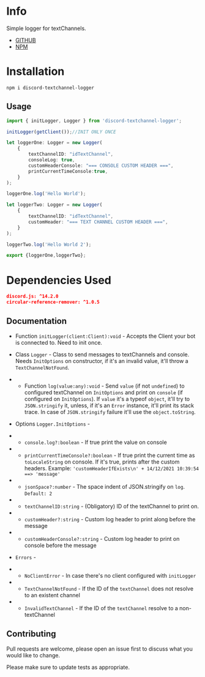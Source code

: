 # Info
Simple logger for textChannels.


- [GITHUB](https://github.com/joaopmi/discord-textchannel-logger) 
- [NPM](https://www.npmjs.com/package/discord-textchannel-logger)

# Installation

```
npm i discord-textchannel-logger
```

## Usage

```typescript
import { initLogger, Logger } from 'discord-textchannel-logger';

initLogger(getClient());//INIT ONLY ONCE

let loggerOne: Logger = new Logger(
    {
        textChannelID: "idTextChannel",
        consoleLog: true,
        customHeaderConsole: "=== CONSOLE CUSTOM HEADER ===",
        printCurrentTimeConsole:true,
    }
);

loggerOne.log('Hello World');

let loggerTwo: Logger = new Logger(
    {
        textChannelID: "idTextChannel",
        customHeader: "=== TEXT CHANNEL CUSTOM HEADER ===",
    }
);

loggerTwo.log('Hello World 2');

export {loggerOne,loggerTwo};

```

# Dependencies Used
```json
discord.js: ^14.2.0
circular-reference-remover: ^1.0.5
```

## Documentation

- Function ```initLogger(client:Client):void``` - Accepts the Client your bot is connected to. Need to init once.

- Class ```Logger``` - Class to send messages to textChannels and console. Needs ```InitOptions``` on constructor, if it's an invalid value, it'll throw a ```TextChannelNotFound```.

- - Function ```log(value:any):void``` - Send ```value``` (if not ```undefined```) to configured textChannel on ```InitOptions``` and print on ```console``` (if configured on ```InitOptions```). If ```value``` it's a typeof ```object```, it'll try to ```JSON.stringify``` it, unless, if it's an ```Error``` instance, it'll print its stack trace. In case of ```JSON.stringify``` failure it'll use the ```object.toString```.

- Options ```Logger.InitOptions``` - 
- - ```console.log?:boolean``` - If true print the value on console
- - ```printCurrentTimeConsole?:boolean``` - If true print the current time as ```toLocaleString``` on console. If it's true, prints after the custom headers. Example: 
```'customHeaderIfExists\n' + 14/12/2021 10:39:54 ==> 'message'```
- - ```jsonSpace?:number``` - The space indent of JSON.stringify on ```log```. ```Default: 2```

- - ```textChannelID:string``` - (Obligatory) ID of the textChannel to print on.
- - ```customHeader?:string``` - Custom log header to print along before the message
- - ```customHeaderConsole?:string``` - Custom log header to print on console before the message

- ```Errors``` - 
- - ```NoClientError``` - In case there's no client configured with ```initLogger```
- - ```TextChannelNotFound``` - If the ID of the ```textChannel``` does not resolve to an existent channel
- - ```InvalidTextChannel``` - If the ID of the ```textChannel``` resolve to a non-textChannel

## Contributing
Pull requests are welcome, please open an issue first to discuss what you would like to change.

Please make sure to update tests as appropriate.
